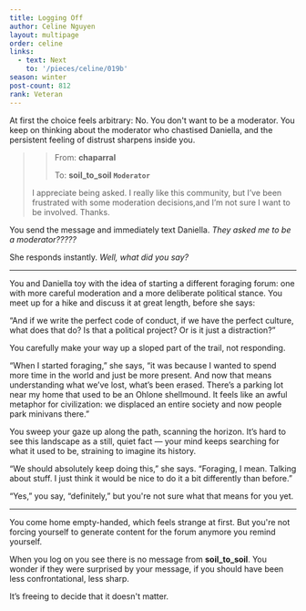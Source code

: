 ```yaml
---
title: Logging Off
author: Celine Nguyen
layout: multipage
order: celine
links:
  - text: Next
    to: '/pieces/celine/019b'
season: winter
post-count: 812
rank: Veteran
---
```


At first the choice feels arbitrary: No. You don't want to be a moderator. You keep on thinking about the moderator who chastised Daniella, and the persistent feeling of distrust sharpens inside you.

> > From: **chaparral**
> >
> > To: **soil_to_soil `Moderator`**
>
> I appreciate being asked. I really like this community, but I’ve been frustrated with some moderation decisions,and I’m not sure I want to be involved. Thanks.

You send the message and immediately text Daniella. *They asked me to be a moderator?????*

She responds instantly. *Well, what did you say?*

---

You and Daniella toy with the idea of starting a different foraging forum: one with more careful moderation and a more deliberate political stance. You meet up for a hike and discuss it at great length, before she says:

“And if we write the perfect code of conduct, if we have the perfect culture, what does that do? Is that a political project? Or is it just a distraction?”

You carefully make your way up a sloped part of the trail, not responding.

“When I started foraging,” she says, “it was because I wanted to spend more time in the world and just be more present. And now that means understanding what we’ve lost, what’s been erased. There’s a parking lot near my home that used to be an Ohlone shellmound. It feels like an awful metaphor for civilization: we displaced an entire society and now people park minivans there.”

You sweep your gaze up along the path, scanning the horizon. It’s hard to see this landscape as a still, quiet fact — your mind keeps searching for what it used to be, straining to imagine its history.

“We should absolutely keep doing this,” she says. “Foraging, I mean. Talking about stuff. I just think it would be nice to do it a bit differently than before.”

“Yes,” you say, “definitely,” but you're not sure what that means for you yet.

---

You come home empty-handed, which feels strange at first. But you're not forcing yourself to generate content for the forum anymore you remind yourself.

When you log on you see there is no message from **soil_to_soil**. You wonder if they were surprised by your message, if you should have been less confrontational, less sharp.

It’s freeing to decide that it doesn't matter.
